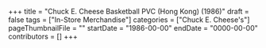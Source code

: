 +++
title = "Chuck E. Cheese Basketball PVC (Hong Kong) (1986)"
draft = false
tags = ["In-Store Merchandise"]
categories = ["Chuck E. Cheese's"]
pageThumbnailFile = ""
startDate = "1986-00-00"
endDate = "0000-00-00"
contributors = []
+++
